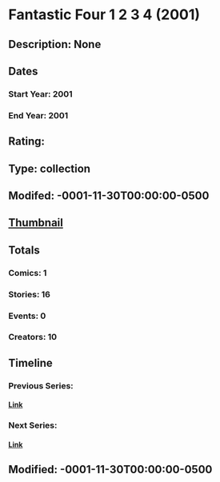 # Fantastic Four 1 2 3 4 (2001)
## Description: None
## Dates
### Start Year: 2001
### End Year: 2001
## Rating: 
## Type: collection
## Modifed: -0001-11-30T00:00:00-0500
## [Thumbnail](http://i.annihil.us/u/prod/marvel/i/mg/6/00/4bc36a551038f.jpg)
## Totals
### Comics: 1
### Stories: 16
### Events: 0
### Creators: 10
## Timeline
### Previous Series: 
#### [Link]()
### Next Series: 
#### [Link]()
## Modified: -0001-11-30T00:00:00-0500